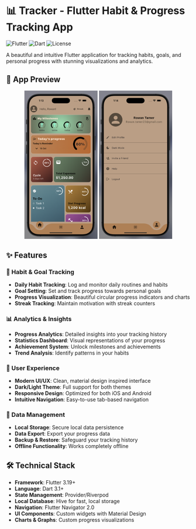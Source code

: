 # 📊 Tracker - Flutter Habit & Progress Tracking App

![Flutter](https://img.shields.io/badge/Flutter-3.19-blue?logo=flutter)
![Dart](https://img.shields.io/badge/Dart-3.1-blue?logo=dart)
![License](https://img.shields.io/badge/License-MIT-green)

A beautiful and intuitive Flutter application for tracking habits, goals, and personal progress with stunning visualizations and analytics.

## 📱 App Preview

<div align="center">
  <img src="screenshots/Home.png" width="200" alt="Home Screen">
  <img src="screenshots/Profile.png" width="200" alt="Profile Screen">
</div>

## ✨ Features

### 🎯 Habit & Goal Tracking
- **Daily Habit Tracking**: Log and monitor daily routines and habits
- **Goal Setting**: Set and track progress towards personal goals
- **Progress Visualization**: Beautiful circular progress indicators and charts
- **Streak Tracking**: Maintain motivation with streak counters

### 📊 Analytics & Insights
- **Progress Analytics**: Detailed insights into your tracking history
- **Statistics Dashboard**: Visual representations of your progress
- **Achievement System**: Unlock milestones and achievements
- **Trend Analysis**: Identify patterns in your habits

### 🎨 User Experience
- **Modern UI/UX**: Clean, material design inspired interface
- **Dark/Light Theme**: Full support for both themes
- **Responsive Design**: Optimized for both iOS and Android
- **Intuitive Navigation**: Easy-to-use tab-based navigation

### 💾 Data Management
- **Local Storage**: Secure local data persistence
- **Data Export**: Export your progress data
- **Backup & Restore**: Safeguard your tracking history
- **Offline Functionality**: Works completely offline

## 🛠️ Technical Stack

- **Framework**: Flutter 3.19+
- **Language**: Dart 3.1+
- **State Management**: Provider/Riverpod
- **Local Database**: Hive for fast, local storage
- **Navigation**: Flutter Navigator 2.0
- **UI Components**: Custom widgets with Material Design
- **Charts & Graphs**: Custom progress visualizations
